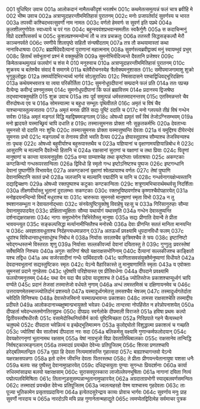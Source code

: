001	युधिष्ठिर उवाच
001a	आलोकदानं नामैतत्कीदृशं भरतर्षभ
001c	कथमेतत्समुत्पन्नं फलं चात्र ब्रवीहि मे
002	भीष्म उवाच
002a	अत्राप्युदाहरन्तीममितिहासं पुरातनम्
002c	मनोः प्रजापतेर्वादं सुवर्णस्य च भारत
003a	तपस्वी कश्चिदभवत्सुवर्णो नाम नामतः
003c	वर्णतो हेमवर्णः स सुवर्ण इति पप्रथे
004a	कुलशीलगुणोपेतः स्वाध्याये च परं गतः
004c	बहून्स्ववंशप्रभवान्समतीतः स्वकैर्गुणैः
005a	स कदाचिन्मनुं विप्रो ददर्शोपससर्प च
005c	कुशलप्रश्नमन्योन्यं तौ च तत्र प्रचक्रतुः
006a	ततस्तौ सिद्धसङ्कल्पौ मेरौ काञ्चनपर्वते
006c	रमणीये शिलापृष्ठे सहितौ संन्यषीदताम्
007a	तत्र तौ कथयामास्तां कथा नानाविधाश्रयाः
007c	ब्रह्मर्षिदेवदैत्यानां पुराणानां महात्मनाम्
008a	सुवर्णस्त्वब्रवीद्वाक्यं मनुं स्वायम्भुवं प्रभुम्
008c	हितार्थं सर्वभूतानां प्रश्नं मे वक्तुमर्हसि
009a	सुमनोभिर्यदिज्यन्ते दैवतानि प्रजेश्वर
009c	किमेतत्कथमुत्पन्नं फलयोगं च शंस मे
010	मनुरुवाच
010a	अत्राप्युदाहरन्तीममितिहासं पुरातनम्
010c	शुक्रस्य च बलेश्चैव संवादं वै समागमे
011a	बलेर्वैरोचनस्येह त्रैलोक्यमनुशासतः
011c	समीपमाजगामाशु शुक्रो भृगुकुलोद्वहः
012a	तमर्घ्यादिभिरभ्यर्च्य भार्गवं सोऽसुराधिपः
012c	निषसादासने पश्चाद्विधिवद्भूरिदक्षिणः
013a	कथेयमभवत्तत्र या त्वया परिकीर्तिता
013c	सुमनोधूपदीपानां सम्प्रदाने फलं प्रति
014a	ततः पप्रच्छ दैत्येन्द्रः कवीन्द्रं प्रश्नमुत्तमम्
014c	सुमनोधूपदीपानां किं फलं ब्रह्मवित्तम
014e	प्रदानस्य द्विजश्रेष्ठ तद्भवान्वक्तुमर्हति
015	शुक्र उवाच
015a	तपः पूर्वं समुत्पन्नं धर्मस्तस्मादनन्तरम्
015c	एतस्मिन्नन्तरे चैव वीरुदोषध्य एव च
016a	सोमस्यात्मा च बहुधा सम्भूतः पृथिवीतले
016c	अमृतं च विषं चैव याश्चान्यास्तुल्यजातयः
017a	अमृतं मनसः प्रीतिं सद्यः पुष्टिं ददाति च
017c	मनो ग्लपयते तीव्रं विषं गन्धेन सर्वशः
018a	अमृतं मङ्गलं विद्धि महद्विषममङ्गलम्
018c	ओषध्यो ह्यमृतं सर्वं विषं तेजोऽग्निसम्भवम्
019a	मनो ह्लादयते यस्माच्छ्रियं चापि दधाति ह
019c	तस्मात्सुमनसः प्रोक्ता नरैः सुकृतकर्मभिः
020a	देवताभ्यः सुमनसो यो ददाति नरः शुचिः
020c	तस्मात्सुमनसः प्रोक्ता यस्मात्तुष्यन्ति देवताः
021a	यं यमुद्दिश्य दीयेरन्देवं सुमनसः प्रभो
021c	मङ्गलार्थं स तेनास्य प्रीतो भवति दैत्यप
022a	ज्ञेयास्तूग्राश्च सौम्याश्च तेजस्विन्यश्च ताः पृथक्
022c	ओषध्यो बहुवीर्याश्च बहुरूपास्तथैव च
023a	यज्ञियानां च वृक्षाणामयज्ञियान्निबोध मे
023c	आसुराणि च माल्यानि दैवतेभ्यो हितानि च
024a	राक्षसानां सुराणां च यक्षाणां च तथा प्रियाः
024c	पितॄणां मानुषाणां च कान्ता यास्त्वनुपूर्वशः
025a	वन्या ग्राम्याश्चेह तथा कृष्टोप्ताः पर्वताश्रयाः
025c	अकण्टकाः कण्टकिन्यो गन्धरूपरसान्विताः
026a	द्विविधो हि स्मृतो गन्ध इष्टोऽनिष्टश्च पुष्पजः
026c	इष्टगन्धानि देवानां पुष्पाणीति विभावयेत्
027a	अकण्टकानां वृक्षाणां श्वेतप्रायाश्च वर्णतः
027c	तेषां पुष्पाणि देवानामिष्टानि सततं प्रभो
028a	जलजानि च माल्यानि पद्मादीनि च यानि च
028c	गन्धर्वनागयक्षेभ्यस्तानि दद्याद्विचक्षणः
029a	ओषध्यो रक्तपुष्पाश्च कटुकाः कण्टकान्विताः
029c	शत्रूणामभिचारार्थमथर्वसु निदर्शिताः
030a	तीक्ष्णवीर्यास्तु भूतानां दुरालम्भाः सकण्टकाः
030c	रक्तभूयिष्ठवर्णाश्च कृष्णाश्चैवोपहारयेत्
031a	मनोहृदयनन्दिन्यो विमर्दे मधुराश्च याः
031c	चारुरूपाः सुमनसो मानुषाणां स्मृता विभो
032a	न तु श्मशानसम्भूता न देवायतनोद्भवाः
032c	संनयेत्पुष्टियुक्तेषु विवाहेषु रहःसु च
033a	गिरिसानुरुहाः सौम्या देवानामुपपादयेत्
033c	प्रोक्षिताभ्युक्षिताः सौम्या यथायोगं यथास्मृति
034a	गन्धेन देवास्तुष्यन्ति दर्शनाद्यक्षराक्षसाः
034c	नागाः समुपभोगेन त्रिभिरेतैस्तु मानुषाः
035a	सद्यः प्रीणाति देवान्वै ते प्रीता भावयन्त्युत
035c	सङ्कल्पसिद्धा मर्त्यानामीप्सितैश्च मनोरथैः
036a	देवाः प्रीणन्ति सततं मानिता मानयन्ति च
036c	अवज्ञातावधूताश्च निर्दहन्त्यधमान्नरान्
037a	अतऊर्ध्वं प्रवक्ष्यामि धूपदानविधौ फलम्
037c	धूपांश्च विविधान्साधूनसाधूंश्च निबोध मे
038a	निर्यासः सरलश्चैव कृत्रिमश्चैव ते त्रयः
038c	इष्टानिष्टो भवेद्गन्धस्तन्मे विस्तरतः शृणु
039a	निर्यासाः सल्लकीवर्ज्या देवानां दयितास्तु ते
039c	गुग्गुलुः प्रवरस्तेषां सर्वेषामिति निश्चयः
040a	अगुरुः सारिणां श्रेष्ठो यक्षराक्षसभोगिनाम्
040c	दैत्यानां सल्लकीजश्च काङ्क्षितो यश्च तद्विधः
041a	अथ सर्जरसादीनां गन्धैः पार्थिवदारवैः
041c	फाणितासवसंयुक्तैर्मनुष्याणां विधीयते
042a	देवदानवभूतानां सद्यस्तुष्टिकरः स्मृतः
042c	येऽन्ये वैहारिकास्ते तु मानुषाणामिति स्मृताः
043a	य एवोक्ताः सुमनसां प्रदाने गुणहेतवः
043c	धूपेष्वपि परिज्ञेयास्त एव प्रीतिवर्धनाः
044a	दीपदाने प्रवक्ष्यामि फलयोगमनुत्तमम्
044c	यथा येन यदा चैव प्रदेया यादृशाश्च ते
045a	ज्योतिस्तेजः प्रकाशश्चाप्यूर्ध्वगं चापि वर्ण्यते
045c	प्रदानं तेजसां तस्मात्तेजो वर्धयते नृणाम्
046a	अन्धं तमस्तमिस्रं च दक्षिणायनमेव च
046c	उत्तरायणमेतस्माज्ज्योतिर्दानं प्रशस्यते
047a	यस्मादूर्ध्वगमेतत्तु तमसश्चैव भेषजम्
047c	तस्मादूर्ध्वगतेर्दाता भवेदिति विनिश्चयः
048a	देवास्तेजस्विनो यस्मात्प्रभावन्तः प्रकाशकाः
048c	तामसा राक्षसाश्चेति तस्माद्दीपः प्रदीयते
049a	आलोकदानाच्चक्षुष्मान्प्रभायुक्तो भवेन्नरः
049c	तान्दत्त्वा नोपहिंसेत न हरेन्नोपनाशयेत्
050a	दीपहर्ता भवेदन्धस्तमोगतिरसुप्रभः
050c	दीपप्रदः स्वर्गलोके दीपमाली विराजते
051a	हविषा प्रथमः कल्पो द्वितीयस्त्वौषधीरसैः
051c	वसामेदोस्थिनिर्यासैर्न कार्यः पुष्टिमिच्छता
052a	गिरिप्रपाते गहने चैत्यस्थाने चतुष्पथे
052c	दीपदाता भवेन्नित्यं य इच्छेद्भूतिमात्मनः
053a	कुलोद्द्योतो विशुद्धात्मा प्रकाशत्वं च गच्छति
053c	ज्योतिषां चैव सालोक्यं दीपदाता नरः सदा
054a	बलिकर्मसु वक्ष्यामि गुणान्कर्मफलोदयान्
054c	देवयक्षोरगनृणां भूतानामथ रक्षसाम्
055a	येषां नाग्रभुजो विप्रा देवतातिथिबालकाः
055c	राक्षसानेव तान्विद्धि निर्वषट्कारमङ्गलान्
056a	तस्मादग्रं प्रयच्छेत देवेभ्यः प्रतिपूजितम्
056c	शिरसा प्रणतश्चापि हरेद्बलिमतन्द्रितः
057a	गृह्या हि देवता नित्यमाशंसन्ति गृहात्सदा
057c	बाह्याश्चागन्तवो येऽन्ये यक्षराक्षसपन्नगाः
058a	इतो दत्तेन जीवन्ति देवताः पितरस्तथा
058c	ते प्रीताः प्रीणयन्त्येतानायुषा यशसा धनैः
059a	बलयः सह पुष्पैस्तु देवानामुपहारयेत्
059c	दधिद्रप्सयुताः पुण्याः सुगन्धाः प्रियदर्शनाः
060a	कार्या रुधिरमांसाढ्या बलयो यक्षरक्षसाम्
060c	सुरासवपुरस्कारा लाजोल्लेपनभूषिताः
061a	नागानां दयिता नित्यं पद्मोत्पलविमिश्रिताः
061c	तिलान्गुडसुसम्पन्नान्भूतानामुपहारयेत्
062a	अग्रदाताग्रभोगी स्याद्बलवर्णसमन्वितः
062c	तस्मादग्रं प्रयच्छेत देवेभ्यः प्रतिपूजितम्
063a	ज्वलत्यहरहो वेश्म याश्चास्य गृहदेवताः
063c	ताः पूज्या भूतिकामेन प्रसृताग्रप्रदायिना
064a	इत्येतदसुरेन्द्राय काव्यः प्रोवाच भार्गवः
064c	सुवर्णाय मनुः प्राह सुवर्णो नारदाय च
065a	नारदोऽपि मयि प्राह गुणानेतान्महाद्युते
065c	त्वमप्येतद्विदित्वेह सर्वमाचर पुत्रक

